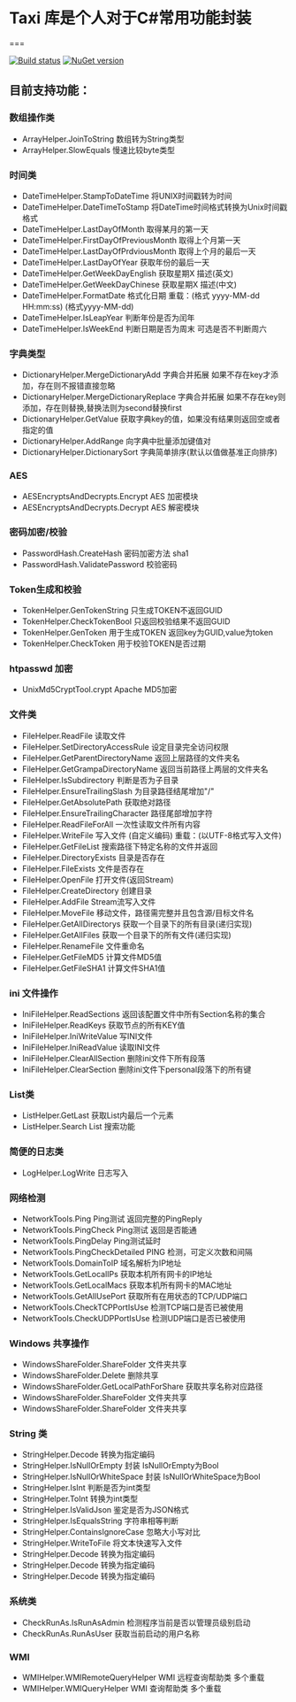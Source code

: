 # Taxi 库是个人对于C#常用功能封装

===

[![Build status](https://ci.appveyor.com/api/projects/status/rc9wdig6s5oiw227?svg=true)](https://ci.appveyor.com/project/xjoker/taxi)
[![NuGet version](https://badge.fury.io/nu/Taxi.png)](https://badge.fury.io/nu/Taxi)

## 目前支持功能：

### 数组操作类
* ArrayHelper.JoinToString 数组转为String类型
* ArrayHelper.SlowEquals 慢速比较byte类型


### 时间类
* DateTimeHelper.StampToDateTime 将UNIX时间戳转为时间
* DateTimeHelper.DateTimeToStamp 将DateTime时间格式转换为Unix时间戳格式
* DateTimeHelper.LastDayOfMonth 取得某月的第一天
* DateTimeHelper.FirstDayOfPreviousMonth 取得上个月第一天
* DateTimeHelper.LastDayOfPrdviousMonth 取得上个月的最后一天
* DateTimeHelper.LastDayOfYear 获取年份的最后一天
* DateTimeHelper.GetWeekDayEnglish 获取星期X 描述(英文)
* DateTimeHelper.GetWeekDayChinese 获取星期X 描述(中文)
* DateTimeHelper.FormatDate 格式化日期 重载：(格式 yyyy-MM-dd HH:mm:ss) (格式yyyy-MM-dd)
* DateTimeHelper.IsLeapYear 判断年份是否为闰年
* DateTimeHelper.IsWeekEnd 判断日期是否为周末 可选是否不判断周六


### 字典类型
* DictionaryHelper.MergeDictionaryAdd 字典合并拓展 如果不存在key才添加，存在则不报错直接忽略
* DictionaryHelper.MergeDictionaryReplace 字典合并拓展 如果不存在key则添加，存在则替换,替换法则为second替换first
* DictionaryHelper.GetValue 获取字典key的值，如果没有结果则返回空或者指定的值
* DictionaryHelper.AddRange 向字典中批量添加键值对
* DictionaryHelper.DictionarySort 字典简单排序(默认以值做基准正向排序)


### AES
* AESEncryptsAndDecrypts.Encrypt AES 加密模块
* AESEncryptsAndDecrypts.Decrypt AES 解密模块


### 密码加密/校验
* PasswordHash.CreateHash 密码加密方法 sha1
* PasswordHash.ValidatePassword 校验密码


### Token生成和校验
* TokenHelper.GenTokenString 只生成TOKEN不返回GUID
* TokenHelper.CheckTokenBool 只返回校验结果不返回GUID
* TokenHelper.GenToken 用于生成TOKEN 返回key为GUID,value为token
* TokenHelper.CheckToken 用于校验TOKEN是否过期 


### htpasswd 加密
* UnixMd5CryptTool.crypt Apache MD5加密


### 文件类
* FileHelper.ReadFile 读取文件
* FileHelper.SetDirectoryAccessRule 设定目录完全访问权限
* FileHelper.GetParentDirectoryName 返回上层路径的文件夹名
* FileHelper.GetGrampaDirectoryName 返回当前路径上两层的文件夹名
* FileHelper.IsSubdirectory 判断是否为子目录
* FileHelper.EnsureTrailingSlash 为目录路径结尾增加"/"
* FileHelper.GetAbsolutePath 获取绝对路径
* FileHelper.EnsureTrailingCharacter 路径尾部增加字符
* FileHelper.ReadFileForAll 一次性读取文件所有内容
* FileHelper.WriteFile 写入文件 (自定义编码) 重载：(以UTF-8格式写入文件)
* FileHelper.GetFileList 搜索路径下特定名称的文件并返回
* FileHelper.DirectoryExists 目录是否存在
* FileHelper.FileExists 文件是否存在
* FileHelper.OpenFile 打开文件(返回Stream)
* FileHelper.CreateDirectory 创建目录
* FileHelper.AddFile Stream流写入文件
* FileHelper.MoveFile 移动文件，路径需完整并且包含源/目标文件名
* FileHelper.GetAllDirectorys 获取一个目录下的所有目录(递归实现)
* FileHelper.GetAllFiles 获取一个目录下的所有文件(递归实现)
* FileHelper.RenameFile 文件重命名
* FileHelper.GetFileMD5 计算文件MD5值
* FileHelper.GetFileSHA1 计算文件SHA1值


### ini 文件操作
* IniFileHelper.ReadSections 返回该配置文件中所有Section名称的集合
* IniFileHelper.ReadKeys  获取节点的所有KEY值
* IniFileHelper.IniWriteValue 写INI文件
* IniFileHelper.IniReadValue 读取INI文件
* IniFileHelper.ClearAllSection 删除ini文件下所有段落
* IniFileHelper.ClearSection 删除ini文件下personal段落下的所有键


### List类
* ListHelper.GetLast 获取List内最后一个元素
* ListHelper.Search List 搜索功能


### 简便的日志类
* LogHelper.LogWrite 日志写入


### 网络检测
* NetworkTools.Ping  Ping测试 返回完整的PingReply
* NetworkTools.PingCheck  Ping测试 返回是否能通
* NetworkTools.PingDelay  Ping测试延时
* NetworkTools.PingCheckDetailed  PING 检测，可定义次数和间隔
* NetworkTools.DomainToIP  域名解析为IP地址
* NetworkTools.GetLocalIPs  获取本机所有网卡的IP地址
* NetworkTools.GetLocalMacs  获取本机所有网卡的MAC地址
* NetworkTools.GetAllUsePort  获取所有在用状态的TCP/UDP端口
* NetworkTools.CheckTCPPortIsUse  检测TCP端口是否已被使用
* NetworkTools.CheckUDPPortIsUse  检测UDP端口是否已被使用


### Windows 共享操作
* WindowsShareFolder.ShareFolder 文件夹共享
* WindowsShareFolder.Delete 删除共享
* WindowsShareFolder.GetLocalPathForShare 获取共享名称对应路径
* WindowsShareFolder.ShareFolder 文件夹共享
* WindowsShareFolder.ShareFolder 文件夹共享


### String 类
* StringHelper.Decode 转换为指定编码
* StringHelper.IsNullOrEmpty 封装 IsNullOrEmpty为Bool
* StringHelper.IsNullOrWhiteSpace 封装 IsNullOrWhiteSpace为Bool
* StringHelper.IsInt 判断是否为int类型
* StringHelper.ToInt 转换为int类型
* StringHelper.IsValidJson 鉴定是否为JSON格式
* StringHelper.IsEqualsString 字符串相等判断
* StringHelper.ContainsIgnoreCase 忽略大小写对比
* StringHelper.WriteToFile 将文本快速写入文件
* StringHelper.Decode 转换为指定编码
* StringHelper.Decode 转换为指定编码
* StringHelper.Decode 转换为指定编码


### 系统类
* CheckRunAs.IsRunAsAdmin 检测程序当前是否以管理员级别启动
* CheckRunAs.RunAsUser 获取当前启动的用户名称


### WMI
* WMIHelper.WMIRemoteQueryHelper  WMI 远程查询帮助类 多个重载
* WMIHelper.WMIQueryHelper  WMI 查询帮助类 多个重载